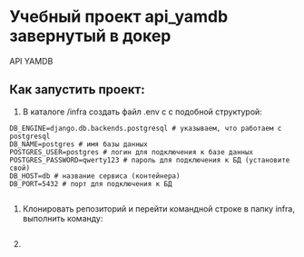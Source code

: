 # Учебный проект api_yamdb завернутый в докер

API YAMDB

## Как запустить проект:

1. В каталоге /infra создать файл .env c с подобной структурой:
 ```
 DB_ENGINE=django.db.backends.postgresql # указываем, что работаем с postgresql
DB_NAME=postgres # имя базы данных
POSTGRES_USER=postgres # логин для подключения к базе данных
POSTGRES_PASSWORD=qwerty123 # пароль для подключения к БД (установите свой)
DB_HOST=db # название сервиса (контейнера)
DB_PORT=5432 # порт для подключения к БД


 ```
1. Клонировать репозиторий и перейти командной строке в папку infra, выполнить команду:
```

```
2. 
